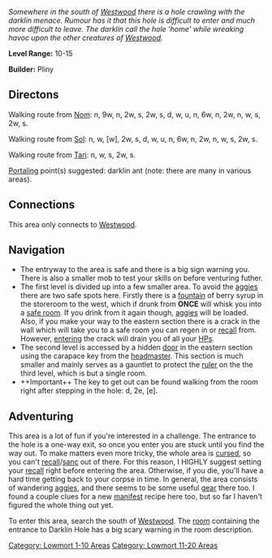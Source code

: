 *Somewhere in the south of [Westwood](:Category:_Westwood "wikilink")
there is a hole crawling with the darklin menace. Rumour has it that
this hole is difficult to enter and much more difficult to leave. The
darklin call the hole 'home' while wreaking havoc upon the other
creatures of [Westwood](:Category:_Westwood "wikilink").*

**Level Range:** 10-15

**Builder:** Pliny

## Directons

Walking route from [Nom](Nom "wikilink"): n, 9w, n, 2w, s, 2w, s, d, w,
u, n, 6w, n, 2w, n, w, s, 2w, s.

Walking route from [Sol](Sol "wikilink"): n, w, \[w\], 2w, s, d, w, u,
n, 6w, n, 2w, n, w, s, 2w, s.

Walking route from [Tari](Tari "wikilink"): n, w, s, 2w, s.

[Portaling](Portal "wikilink") point(s) suggested: darklin ant (note:
there are many in various areas).

## Connections

This area only connects to [Westwood](:Category:_Westwood "wikilink").

## Navigation

-   The entryway to the area is safe and there is a big sign warning
    you. There is also a smaller mob to test your skills on before
    venturing futher.
-   The first level is divided up into a few smaller area. To avoid the
    [aggies](Aggressive_Mobs "wikilink") there are two safe spots here.
    Firstly there is a [fountain](Fountains "wikilink") of berry syrup
    in the storeroom to the west, which if drunk from **ONCE** will
    whisk you into a [safe room](Safe_Rooms "wikilink"). If you drink
    from it again though, [aggies](Aggressive_Mobs "wikilink") will be
    loaded. Also, if you make your way to the eastern section there is a
    crack in the wall which will take you to a safe room you can regen
    in or [recall](Recall "wikilink") from. However,
    [entering](Enter "wikilink") the crack will drain you of all your
    [HPs](Hit_Points "wikilink").
-   The second level is accessed by a hidden
    [door](:Category:_Doors "wikilink") in the eastern section using the
    carapace key from the [headmaster](Darklin_Headmaster "wikilink").
    This section is much smaller and mainly serves as a gauntlet to
    protect the [ruler](Darklin_Ruler "wikilink") on the the third
    level, which is but a single room.
-   ++Important++ The key to get out can be found walking from the room
    right after stepping in the hole: d, 2e, \[e\].

## Adventuring

This area is a lot of fun if you're interested in a challenge. The
entrance to the hole is a one-way exit, so once you enter you are stuck
until you find the way out. To make matters even more tricky, the whole
area is [cursed](Cursed_Rooms "wikilink"), so you can't
[recall](Recall "wikilink")/[sanc](Sanctum "wikilink") out of there. For
this reason, I HIGHLY suggest setting your [recall](Recall "wikilink")
right before entering the area. Otherwise, if you die, you'll have a
hard time getting back to your corpse in time. In general, the area
consists of wandering [aggies](Aggressive_Mobs "wikilink"), and there
seems to be some useful [gear](:Category:_Gear "wikilink") there too. I
found a couple clues for a new [manifest](Manifest "wikilink") recipe
here too, but so far I haven't figured the whole thing out yet.

To enter this area, search the south of
[Westwood](:Category:_Westwood "wikilink"). The
[room](:Category:_Rooms "wikilink") containing the entrance to Darklin
Hole has a big scary warning in the room description.

[Category: Lowmort 1-10 Areas](Category:_Lowmort_1-10_Areas "wikilink")
[Category: Lowmort 11-20
Areas](Category:_Lowmort_11-20_Areas "wikilink")
